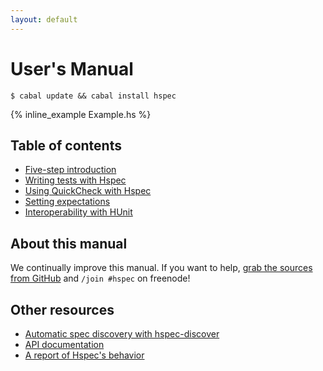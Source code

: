 ```yaml
---
layout: default
---
```


# User's Manual

```console
$ cabal update && cabal install hspec
```

{% inline_example Example.hs %}

## Table of contents

* [Five-step introduction](getting-started.html)
* [Writing tests with Hspec](writing-specs.html)
* [Using QuickCheck with Hspec](quickcheck.html)
* [Setting expectations](expectations.html)
* [Interoperability with HUnit](hunit.html)

## About this manual

We continually improve this manual.  If you want to help,
[grab the sources from GitHub](https://github.com/hspec/hspec) and
`/join #hspec` on freenode!



## Other resources

* [Automatic spec discovery with hspec-discover](https://github.com/hspec/hspec/tree/master/hspec-discover#readme)
* [API documentation](http://hackage.haskell.org/packages/archive/hspec/latest/doc/html/Test-Hspec.html)
* [A report of Hspec's behavior](report.html)
